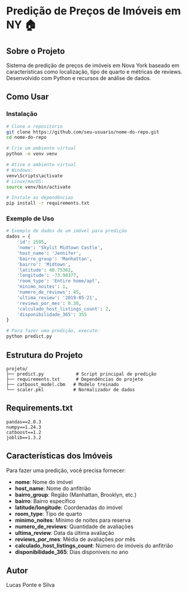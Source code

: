 # Predição de Preços de Imóveis em NY 🏠

## Sobre o Projeto
Sistema de predição de preços de imóveis em Nova York baseado em características como localização, tipo de quarto e métricas de reviews. Desenvolvido com Python e recursos de análise de dados.

## Como Usar

### Instalação
```bash
# Clone o repositório
git clone https://github.com/seu-usuario/nome-do-repo.git
cd nome-do-repo

# Crie um ambiente virtual
python -m venv venv

# Ative o ambiente virtual
# Windows:
venv\Scripts\activate
# Linux/macOS:
source venv/bin/activate

# Instale as dependências
pip install -r requirements.txt
```

### Exemplo de Uso
```python
# Exemplo de dados de um imóvel para predição
dados = {
    'id': 2595,
    'nome': 'Skylit Midtown Castle',
    'host_name': 'Jennifer',
    'bairro_group': 'Manhattan',
    'bairro': 'Midtown',
    'latitude': 40.75362,
    'longitude': -73.98377,
    'room_type': 'Entire home/apt',
    'minimo_noites': 1,
    'numero_de_reviews': 45,
    'ultima_review': '2019-05-21',
    'reviews_por_mes': 0.38,
    'calculado_host_listings_count': 2,
    'disponibilidade_365': 355
}

# Para fazer uma predição, execute:
python predict.py
```

## Estrutura do Projeto
```
projeto/
├── predict.py            # Script principal de predição
├── requirements.txt      # Dependências do projeto
├── catboost_model.cbm   # Modelo treinado
└── scaler.pkl           # Normalizador de dados
```

## Requirements.txt
```
pandas==2.0.3
numpy==1.24.3
catboost==1.2
joblib==1.3.2
```

## Características dos Imóveis
Para fazer uma predição, você precisa fornecer:
- **nome**: Nome do imóvel
- **host_name**: Nome do anfitrião
- **bairro_group**: Região (Manhattan, Brooklyn, etc.)
- **bairro**: Bairro específico
- **latitude/longitude**: Coordenadas do imóvel
- **room_type**: Tipo de quarto
- **minimo_noites**: Mínimo de noites para reserva
- **numero_de_reviews**: Quantidade de avaliações
- **ultima_review**: Data da última avaliação
- **reviews_por_mes**: Média de avaliações por mês
- **calculado_host_listings_count**: Número de imóveis do anfitrião
- **disponibilidade_365**: Dias disponíveis no ano

## Autor
Lucas Ponte e Silva
